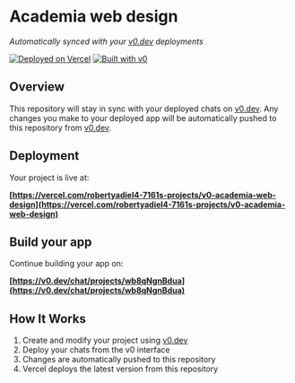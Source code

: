 # Academia web design

*Automatically synced with your [v0.dev](https://v0.dev) deployments*

[![Deployed on Vercel](https://img.shields.io/badge/Deployed%20on-Vercel-black?style=for-the-badge&logo=vercel)](https://vercel.com/robertyadiel4-7161s-projects/v0-academia-web-design)
[![Built with v0](https://img.shields.io/badge/Built%20with-v0.dev-black?style=for-the-badge)](https://v0.dev/chat/projects/wb8qNgnBdua)

## Overview

This repository will stay in sync with your deployed chats on [v0.dev](https://v0.dev).
Any changes you make to your deployed app will be automatically pushed to this repository from [v0.dev](https://v0.dev).

## Deployment

Your project is live at:

**[https://vercel.com/robertyadiel4-7161s-projects/v0-academia-web-design](https://vercel.com/robertyadiel4-7161s-projects/v0-academia-web-design)**

## Build your app

Continue building your app on:

**[https://v0.dev/chat/projects/wb8qNgnBdua](https://v0.dev/chat/projects/wb8qNgnBdua)**

## How It Works

1. Create and modify your project using [v0.dev](https://v0.dev)
2. Deploy your chats from the v0 interface
3. Changes are automatically pushed to this repository
4. Vercel deploys the latest version from this repository